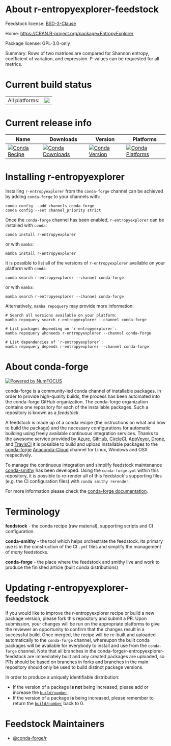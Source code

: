 About r-entropyexplorer-feedstock
=================================

Feedstock license: [BSD-3-Clause](https://github.com/conda-forge/r-entropyexplorer-feedstock/blob/main/LICENSE.txt)

Home: https://CRAN.R-project.org/package=EntropyExplorer

Package license: GPL-3.0-only

Summary: Rows of two matrices are compared for Shannon entropy, coefficient of variation, and expression. P-values can be requested for all metrics.

Current build status
====================


<table><tr><td>All platforms:</td>
    <td>
      <a href="https://dev.azure.com/conda-forge/feedstock-builds/_build/latest?definitionId=7417&branchName=main">
        <img src="https://dev.azure.com/conda-forge/feedstock-builds/_apis/build/status/r-entropyexplorer-feedstock?branchName=main">
      </a>
    </td>
  </tr>
</table>

Current release info
====================

| Name | Downloads | Version | Platforms |
| --- | --- | --- | --- |
| [![Conda Recipe](https://img.shields.io/badge/recipe-r--entropyexplorer-green.svg)](https://anaconda.org/conda-forge/r-entropyexplorer) | [![Conda Downloads](https://img.shields.io/conda/dn/conda-forge/r-entropyexplorer.svg)](https://anaconda.org/conda-forge/r-entropyexplorer) | [![Conda Version](https://img.shields.io/conda/vn/conda-forge/r-entropyexplorer.svg)](https://anaconda.org/conda-forge/r-entropyexplorer) | [![Conda Platforms](https://img.shields.io/conda/pn/conda-forge/r-entropyexplorer.svg)](https://anaconda.org/conda-forge/r-entropyexplorer) |

Installing r-entropyexplorer
============================

Installing `r-entropyexplorer` from the `conda-forge` channel can be achieved by adding `conda-forge` to your channels with:

```
conda config --add channels conda-forge
conda config --set channel_priority strict
```

Once the `conda-forge` channel has been enabled, `r-entropyexplorer` can be installed with `conda`:

```
conda install r-entropyexplorer
```

or with `mamba`:

```
mamba install r-entropyexplorer
```

It is possible to list all of the versions of `r-entropyexplorer` available on your platform with `conda`:

```
conda search r-entropyexplorer --channel conda-forge
```

or with `mamba`:

```
mamba search r-entropyexplorer --channel conda-forge
```

Alternatively, `mamba repoquery` may provide more information:

```
# Search all versions available on your platform:
mamba repoquery search r-entropyexplorer --channel conda-forge

# List packages depending on `r-entropyexplorer`:
mamba repoquery whoneeds r-entropyexplorer --channel conda-forge

# List dependencies of `r-entropyexplorer`:
mamba repoquery depends r-entropyexplorer --channel conda-forge
```


About conda-forge
=================

[![Powered by
NumFOCUS](https://img.shields.io/badge/powered%20by-NumFOCUS-orange.svg?style=flat&colorA=E1523D&colorB=007D8A)](https://numfocus.org)

conda-forge is a community-led conda channel of installable packages.
In order to provide high-quality builds, the process has been automated into the
conda-forge GitHub organization. The conda-forge organization contains one repository
for each of the installable packages. Such a repository is known as a *feedstock*.

A feedstock is made up of a conda recipe (the instructions on what and how to build
the package) and the necessary configurations for automatic building using freely
available continuous integration services. Thanks to the awesome service provided by
[Azure](https://azure.microsoft.com/en-us/services/devops/), [GitHub](https://github.com/),
[CircleCI](https://circleci.com/), [AppVeyor](https://www.appveyor.com/),
[Drone](https://cloud.drone.io/welcome), and [TravisCI](https://travis-ci.com/)
it is possible to build and upload installable packages to the
[conda-forge](https://anaconda.org/conda-forge) [Anaconda-Cloud](https://anaconda.org/)
channel for Linux, Windows and OSX respectively.

To manage the continuous integration and simplify feedstock maintenance
[conda-smithy](https://github.com/conda-forge/conda-smithy) has been developed.
Using the ``conda-forge.yml`` within this repository, it is possible to re-render all of
this feedstock's supporting files (e.g. the CI configuration files) with ``conda smithy rerender``.

For more information please check the [conda-forge documentation](https://conda-forge.org/docs/).

Terminology
===========

**feedstock** - the conda recipe (raw material), supporting scripts and CI configuration.

**conda-smithy** - the tool which helps orchestrate the feedstock.
                   Its primary use is in the construction of the CI ``.yml`` files
                   and simplify the management of *many* feedstocks.

**conda-forge** - the place where the feedstock and smithy live and work to
                  produce the finished article (built conda distributions)


Updating r-entropyexplorer-feedstock
====================================

If you would like to improve the r-entropyexplorer recipe or build a new
package version, please fork this repository and submit a PR. Upon submission,
your changes will be run on the appropriate platforms to give the reviewer an
opportunity to confirm that the changes result in a successful build. Once
merged, the recipe will be re-built and uploaded automatically to the
`conda-forge` channel, whereupon the built conda packages will be available for
everybody to install and use from the `conda-forge` channel.
Note that all branches in the conda-forge/r-entropyexplorer-feedstock are
immediately built and any created packages are uploaded, so PRs should be based
on branches in forks and branches in the main repository should only be used to
build distinct package versions.

In order to produce a uniquely identifiable distribution:
 * If the version of a package **is not** being increased, please add or increase
   the [``build/number``](https://docs.conda.io/projects/conda-build/en/latest/resources/define-metadata.html#build-number-and-string).
 * If the version of a package **is** being increased, please remember to return
   the [``build/number``](https://docs.conda.io/projects/conda-build/en/latest/resources/define-metadata.html#build-number-and-string)
   back to 0.

Feedstock Maintainers
=====================

* [@conda-forge/r](https://github.com/conda-forge/r/)

